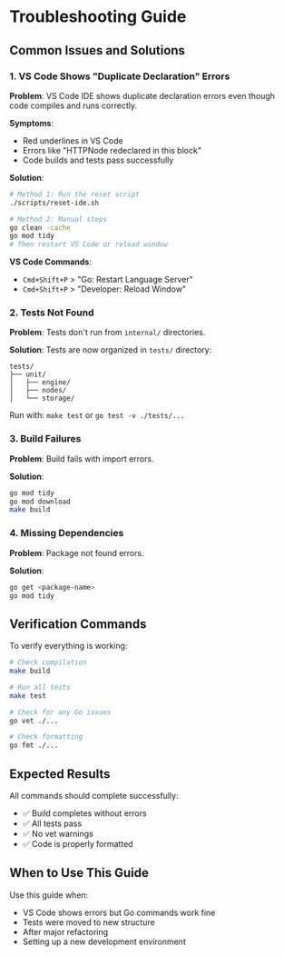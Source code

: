 # Troubleshooting Guide

## Common Issues and Solutions

### 1. VS Code Shows "Duplicate Declaration" Errors

**Problem**: VS Code IDE shows duplicate declaration errors even though code compiles and runs correctly.

**Symptoms**:
- Red underlines in VS Code
- Errors like "HTTPNode redeclared in this block"
- Code builds and tests pass successfully

**Solution**:
```bash
# Method 1: Run the reset script
./scripts/reset-ide.sh

# Method 2: Manual steps
go clean -cache
go mod tidy
# Then restart VS Code or reload window
```

**VS Code Commands**:
- `Cmd+Shift+P` > "Go: Restart Language Server"
- `Cmd+Shift+P` > "Developer: Reload Window"

### 2. Tests Not Found

**Problem**: Tests don't run from `internal/` directories.

**Solution**: Tests are now organized in `tests/` directory:
```
tests/
├── unit/
│   ├── engine/
│   ├── nodes/
│   └── storage/
```

Run with: `make test` or `go test -v ./tests/...`

### 3. Build Failures

**Problem**: Build fails with import errors.

**Solution**:
```bash
go mod tidy
go mod download
make build
```

### 4. Missing Dependencies

**Problem**: Package not found errors.

**Solution**:
```bash
go get <package-name>
go mod tidy
```

## Verification Commands

To verify everything is working:

```bash
# Check compilation
make build

# Run all tests
make test

# Check for any Go issues
go vet ./...

# Check formatting
go fmt ./...
```

## Expected Results

All commands should complete successfully:
- ✅ Build completes without errors
- ✅ All tests pass
- ✅ No vet warnings
- ✅ Code is properly formatted

## When to Use This Guide

Use this guide when:
- VS Code shows errors but Go commands work fine
- Tests were moved to new structure
- After major refactoring
- Setting up a new development environment
